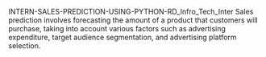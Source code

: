 INTERN-SALES-PREDICTION-USING-PYTHON-RD_Infro_Tech_Inter
Sales prediction involves forecasting the amount of a product that customers will purchase, taking into account various factors such as advertising expenditure, target audience segmentation, and advertising platform selection.
